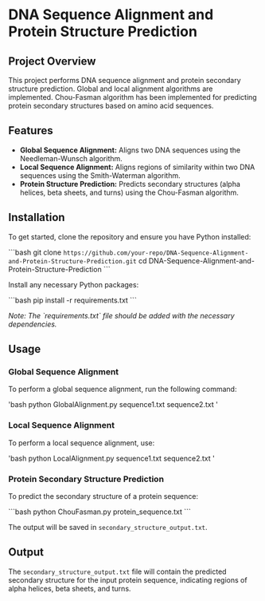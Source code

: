 
# DNA Sequence Alignment and Protein Structure Prediction

## Project Overview

This project performs DNA sequence alignment and protein secondary structure prediction. Global and local alignment algorithms are implemented. Chou-Fasman algorithm has been implemented for predicting protein secondary structures based on amino acid sequences.

## Features

- **Global Sequence Alignment:** Aligns two DNA sequences using the Needleman-Wunsch algorithm.
- **Local Sequence Alignment:** Aligns regions of similarity within two DNA sequences using the Smith-Waterman algorithm.
- **Protein Structure Prediction:** Predicts secondary structures (alpha helices, beta sheets, and turns) using the Chou-Fasman algorithm.

## Installation

To get started, clone the repository and ensure you have Python installed:

\`\`\`bash
git clone `https://github.com/your-repo/DNA-Sequence-Alignment-and-Protein-Structure-Prediction.git`
cd DNA-Sequence-Alignment-and-Protein-Structure-Prediction
\`\`\`

Install any necessary Python packages:

\`\`\`bash
pip install -r requirements.txt
\`\`\`

_Note: The \`requirements.txt\` file should be added with the necessary dependencies._

## Usage

### Global Sequence Alignment

To perform a global sequence alignment, run the following command:

'bash
python GlobalAlignment.py sequence1.txt sequence2.txt
'

### Local Sequence Alignment

To perform a local sequence alignment, use:

'bash
python LocalAlignment.py sequence1.txt sequence2.txt
'

### Protein Secondary Structure Prediction

To predict the secondary structure of a protein sequence:

\`\`\`bash
python ChouFasman.py protein_sequence.txt
\`\`\`

The output will be saved in `secondary_structure_output.txt`.

## Output

The `secondary_structure_output.txt` file will contain the predicted secondary structure for the input protein sequence, indicating regions of alpha helices, beta sheets, and turns.


